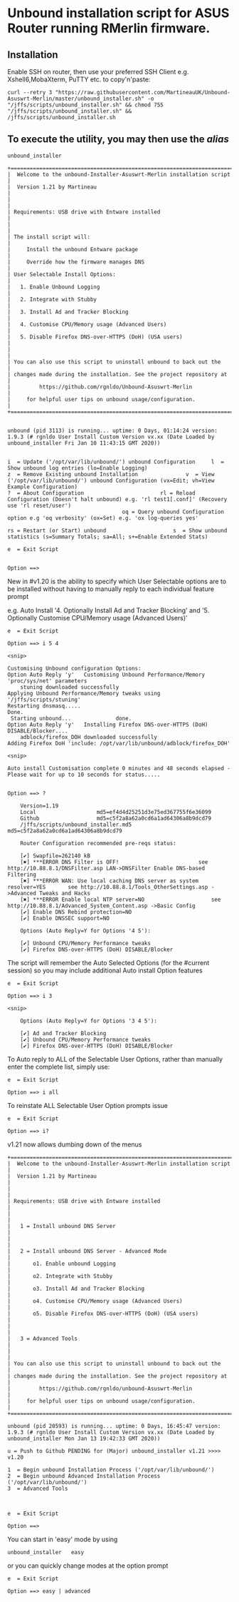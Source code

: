 # Unbound installation script for ASUS Router running RMerlin firmware.

## Installation ##

Enable SSH on router, then use your preferred SSH Client e.g. Xshell6,MobaXterm, PuTTY etc. to copy'n'paste:

	curl --retry 3 "https://raw.githubusercontent.com/MartineauUK/Unbound-Asuswrt-Merlin/master/unbound_installer.sh" -o "/jffs/scripts/unbound_installer.sh" && chmod 755 "/jffs/scripts/unbound_installer.sh" && /jffs/scripts/unbound_installer.sh


## To execute the utility, you may then use the _alias_ ##

	unbound_installer

```
+======================================================================+
|  Welcome to the unbound-Installer-Asuswrt-Merlin installation script |
|  Version 1.21 by Martineau                                           |
|                                                                      |
| Requirements: USB drive with Entware installed                       |
|                                                                      |
| The install script will:                                             |
|     Install the unbound Entware package                              |
|     Override how the firmware manages DNS                            |
| User Selectable Install Options:                                     |
|   1. Enable Unbound Logging                                          |
|   2. Integrate with Stubby                                           |
|   3. Install Ad and Tracker Blocking                                 |
|   4. Customise CPU/Memory usage (Advanced Users)                     |
|   5. Disable Firefox DNS-over-HTTPS (DoH) (USA users)                |
|                                                                      |
| You can also use this script to uninstall unbound to back out the    |
| changes made during the installation. See the project repository at  |
|         https://github.com/rgnldo/Unbound-Asuswrt-Merlin             |
|     for helpful user tips on unbound usage/configuration.            |
+======================================================================+


unbound (pid 3113) is running... uptime: 0 Days, 01:14:24 version: 1.9.3 (# rgnldo User Install Custom Version vx.xx (Date Loaded by unbound_installer Fri Jan 10 11:43:15 GMT 2020))


i  = Update ('/opt/var/lib/unbound/') unbound Configuration		l  = Show unbound log entries (lo=Enable Logging)
z  = Remove Existing unbound Installation				v  = View ('/opt/var/lib/unbound/') unbound Configuration (vx=Edit; vh=View Example Configuration) 
?  = About Configuration						rl = Reload Configuration (Doesn't halt unbound) e.g. 'rl test1[.conf]' (Recovery use 'rl reset/user')
									oq = Query unbound Configuration option e.g 'oq verbosity' (ox=Set) e.g. 'ox log-queries yes'

rs = Restart (or Start) unbound						s  = Show unbound statistics (s=Summary Totals; sa=All; s+=Enable Extended Stats)

e  = Exit Script


Option ==>  
```

New in #v1.20 is the ability to specify which User Selectable options are to be installed without having to manually reply to each individual feature prompt

e.g. Auto Install '4. Optionally Install Ad and Tracker Blocking' and '5. Optionally Customise CPU/Memory usage (Advanced Users)'
```
e  = Exit Script

Option ==> i 5 4

<snip>

Customising Unbound configuration Options:
Option Auto Reply 'y'	Customising Unbound Performance/Memory 'proc/sys/net' parameters
	stuning downloaded successfully
Applying Unbound Performance/Memory tweaks using '/jffs/scripts/stuning'
Restarting dnsmasq.....
Done.
 Starting unbound...              done. 
Option Auto Reply 'y'	Installing Firefox DNS-over-HTTPS (DoH) DISABLE/Blocker....
	adblock/firefox_DOH downloaded successfully
Adding Firefox DoH 'include: /opt/var/lib/unbound/adblock/firefox_DOH'

<snip>

Auto install Customisation complete 0 minutes and 48 seconds elapsed - Please wait for up to 10 seconds for status.....


Option ==> ?

	Version=1.19
	Local					md5=ef4d4d25251d3e75ed367755f6e36099
	Github					md5=c5f2a8a62a0cd6a1ad64306a8b9dcd79
	/jffs/scripts/unbound_installer.md5	md5=c5f2a8a62a0cd6a1ad64306a8b9dcd79

	Router Configuration recommended pre-reqs status:

	[✔] Swapfile=262140 kB
	[✖] ***ERROR DNS Filter is OFF!  						see http://10.88.8.1/DNSFilter.asp LAN->DNSFilter Enable DNS-based Filtering
	[✖] ***ERROR WAN: Use local caching DNS server as system resolver=YES  		see http://10.88.8.1/Tools_OtherSettings.asp ->Advanced Tweaks and Hacks
	[✖] ***ERROR Enable local NTP server=NO  					see http://10.88.8.1/Advanced_System_Content.asp ->Basic Config
	[✔] Enable DNS Rebind protection=NO
	[✔] Enable DNSSEC support=NO

	Options (Auto Reply=Y for Options '4 5'):

	[✔] Unbound CPU/Memory Performance tweaks
	[✔] Firefox DNS-over-HTTPS (DoH) DISABLE/Blocker

```
The script will remember the Auto Selected Options (for the #current session) so you may include additional Auto install Option features

```
e  = Exit Script

Option ==> i 3

<snip>

	Options (Auto Reply=Y for Options '3 4 5'):

	[✔] Ad and Tracker Blocking
	[✔] Unbound CPU/Memory Performance tweaks
	[✔] Firefox DNS-over-HTTPS (DoH) DISABLE/Blocker

```
To Auto reply to ALL of the Selectable User Options, rather than manually enter the complete list, simply use:

```
e  = Exit Script

Option ==> i all
```

To reinstate ALL Selectable User Option prompts issue

```
e  = Exit Script

Option ==> i?
```

v1.21 now allows dumbing down of the menus

```
+======================================================================+
|  Welcome to the unbound-Installer-Asuswrt-Merlin installation script |
|  Version 1.21 by Martineau                                           |
|                                                                      |
| Requirements: USB drive with Entware installed                       |
|                                                                      |
|   1 = Install unbound DNS Server                                     |
|                                                                      |
|   2 = Install unbound DNS Server - Advanced Mode                     |
|       o1. Enable unbound Logging                                     |
|       o2. Integrate with Stubby                                      |
|       o3. Install Ad and Tracker Blocking                            |
|       o4. Customise CPU/Memory usage (Advanced Users)                |
|       o5. Disable Firefox DNS-over-HTTPS (DoH) (USA users)           |
|                                                                      |
|   3 = Advanced Tools                                                 |
|                                                                      |
| You can also use this script to uninstall unbound to back out the    |
| changes made during the installation. See the project repository at  |
|         https://github.com/rgnldo/unbound-Asuswrt-Merlin             |
|     for helpful user tips on unbound usage/configuration.            |
+======================================================================+

unbound (pid 20593) is running... uptime: 0 Days, 16:45:47 version: 1.9.3 (# rgnldo User Install Custom Version vx.xx (Date Loaded by unbound_installer Mon Jan 13 19:42:33 GMT 2020))

u = Push to Github PENDING for (Major) unbound_installer v1.21 >>>> v1.20

1  = Begin unbound Installation Process ('/opt/var/lib/unbound/')
2  = Begin unbound Advanced Installation Process ('/opt/var/lib/unbound/')
3  = Advanced Tools

 	

e  = Exit Script

Option ==> 

```

You can start in 'easy' mode by using
```
unbound_installer   easy
```
or you can quickly change modes at the option prompt

```
e  = Exit Script

Option ==> easy | advanced
```
